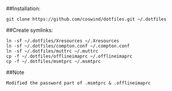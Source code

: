 ##Installation:

    git clone https://github.com/coswind/dotfiles.git ~/.dotfiles

##Create symlinks:

    ln -sf ~/.dotfiles/Xresources ~/.Xresources
    ln -sf ~/.dotfiles/compton.conf ~/.compton.conf
    ln -sf ~/.dotfiles/muttrc ~/.muttrc
    cp -f ~/.dotfiles/offlineimaprc ~/.offlineimaprc
    cp -f ~/.dotfiles/msmtprc ~/.msmtprc

##Note 

    Modified the password part of .msmtprc & .offlineimaprc
